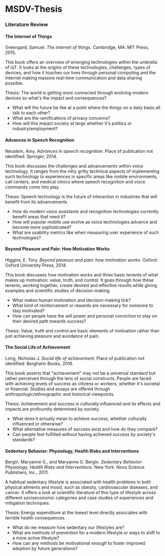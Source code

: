 # MSDV-Thesis

### Literature Review

#### The Internet of Things
Greengard, Samuel. *The internet of things.* Cambridge, MA: MIT Press, 2015.

This book offers an overview of emerging technologies within the umbrella of IoT. It looks at the origins of these technologies, challenges, types of devices, and how it touches our lives through personal computing and the Internet making massive real-time communication and data sharing possible.

Thesis: The world is getting more connected through evolving modern devices so what's the impact and consequences?

* What will the future be like at a point where the things on a daily basis all talk to each other?
* What are the ramifications of privacy concerns?
* How will this impact society at large whether it's politics or industry/employment?


#### Advances in Speech Recognition
Neustein, Amy. *Advances in speech recognition.* Place of publication not identified: Springer, 2014.

This book discusses the challenges and advancements within voice technology. It ranges from the nitty gritty technical aspects of implementing such technology to experiences in specific areas like mobile environments, call centers, and medical clinics where speech recognition and voice commands come into play.

Thesis: Speech technology is the future of interaction in industries that will benefit from its advancements

* How do modern voice assistants and recognition technologies currently benefit areas that need it?
* How will popular mobile use evolve as voice technologies advance and become more sophisticated?
* What are usability metrics like when measuring user experience of such technologies?

#### Beyond Pleasure and Pain: How Motivation Works
Higgins, E. Tory. *Beyond pleasure and pain: how motivation works.* Oxford: Oxford University Press, 2014.

This book discusses how motivation works and three basic tenents of what makes up motivation: value, truth, and control. It goes through how these tenents, working together, create desired and effective results while giving examples and scientific studies of decision-making.

* What makes human motiviation and decision-making tick?
* What kind of reinforcement or rewards are necessary for someone to stay motivated?
* How can people have the will power and personal conviction to stay on their desired path towards success?

Thesis: Value, truth and control are basic elements of motivation rather than just achieving pleasure and avoidance of pain.

#### The Social Life of Achievement
Long, Nicholas J. *Social life of achievement.* Place of publication not identified: Berghahn Books, 2016.

This book asserts that "achievement" may not be a universal standard but rather perceived through the lens of social constructs.  People are faced with achieving levels of success as citizens or workers, whether it's societal or financial. Studies and essays are offered through anthropologic/ethnographic and historical viewpoints.

Thesis: Achievement and success is culturally influenced and its effects and impacts are profoundly determined by society.

* What does it actually mean to achieve success, whether culturally influenced or otherwise?
* What alternative measures of success exist and how do they compare?
* Can people feel fulfilled without having achieved success by society's standards?

#### Sedentary Behavior: Physiology, Health Risks and Interventions
Bergin, Maryanne G., and Maryanne G. Bergin. *Sedentary Behavior: Physiology, Health Risks and Interventions.* New York: Nova Science Publishers, Inc., 2011.

A habitual sedentary lifestyle is associated with health problems in both physical ailments and mood, such as obesity, cardiovascular diseases, and cancer. It offers a look at scientific literature of this type of lifestyle across different socioeconomic categories and case studies of experiences and mitigation techniques.

Thesis: Energy expenditure at the lowest level directly associates with terrible health consequences

* What do we measure how sedentary our lifestyles are?
* What are methods of prevention for a modern lifestyle or ways to shift to a more active lifestyle?
* How can any methods be motivational enough to foster improved adoption by future generations?

